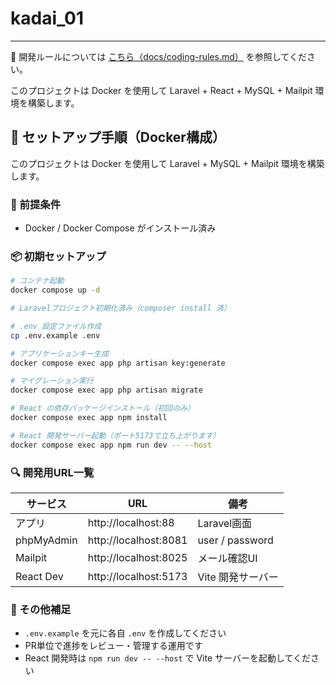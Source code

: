 # kadai_01

---

📘 開発ルールについては [こちら（docs/coding-rules.md）](docs/coding-rules.md) を参照してください。

このプロジェクトは Docker を使用して Laravel + React + MySQL + Mailpit 環境を構築します。

## 🚀 セットアップ手順（Docker構成）

このプロジェクトは Docker を使用して Laravel + MySQL + Mailpit 環境を構築します。

### 🔧 前提条件
- Docker / Docker Compose がインストール済み

### 📦 初期セットアップ

```bash
# コンテナ起動
docker compose up -d

# Laravelプロジェクト初期化済み（composer install 済）

# .env 設定ファイル作成
cp .env.example .env

# アプリケーションキー生成
docker compose exec app php artisan key:generate

# マイグレーション実行
docker compose exec app php artisan migrate

# React の依存パッケージインストール（初回のみ）
docker compose exec app npm install

# React 開発サーバー起動（ポート5173で立ち上がります）
docker compose exec app npm run dev -- --host
```

### 🔍 開発用URL一覧

| サービス     | URL                     | 備考            |
|--------------|--------------------------|-----------------|
| アプリ       | http://localhost:88     | Laravel画面     |
| phpMyAdmin   | http://localhost:8081   | user / password |
| Mailpit      | http://localhost:8025   | メール確認UI    |
| React Dev    | http://localhost:5173   | Vite 開発サーバー |

### 🧾 その他補足

- `.env.example` を元に各自 `.env` を作成してください
- PR単位で進捗をレビュー・管理する運用です
- React 開発時は `npm run dev -- --host` で Vite サーバーを起動してください

